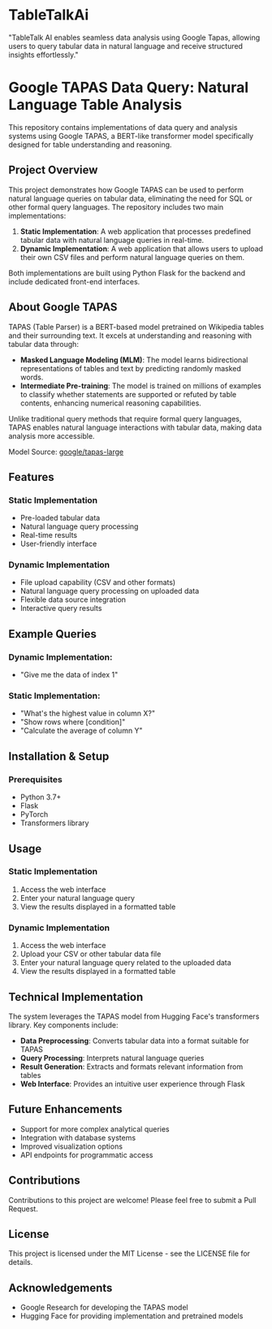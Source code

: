 # TableTalkAi
"TableTalk AI enables seamless data analysis using Google Tapas, allowing users to query tabular data in natural language and receive structured insights effortlessly."
# Google TAPAS Data Query: Natural Language Table Analysis

This repository contains implementations of data query and analysis systems using Google TAPAS, a BERT-like transformer model specifically designed for table understanding and reasoning.

## Project Overview

This project demonstrates how Google TAPAS can be used to perform natural language queries on tabular data, eliminating the need for SQL or other formal query languages. The repository includes two main implementations:

1. **Static Implementation**: A web application that processes predefined tabular data with natural language queries in real-time.
2. **Dynamic Implementation**: A web application that allows users to upload their own CSV files and perform natural language queries on them.

Both implementations are built using Python Flask for the backend and include dedicated front-end interfaces.

## About Google TAPAS

TAPAS (Table Parser) is a BERT-based model pretrained on Wikipedia tables and their surrounding text. It excels at understanding and reasoning with tabular data through:

- **Masked Language Modeling (MLM)**: The model learns bidirectional representations of tables and text by predicting randomly masked words.
- **Intermediate Pre-training**: The model is trained on millions of examples to classify whether statements are supported or refuted by table contents, enhancing numerical reasoning capabilities.

Unlike traditional query methods that require formal query languages, TAPAS enables natural language interactions with tabular data, making data analysis more accessible.

Model Source: [google/tapas-large](https://huggingface.co/google/tapas-large)

## Features

### Static Implementation
- Pre-loaded tabular data
- Natural language query processing
- Real-time results
- User-friendly interface

### Dynamic Implementation
- File upload capability (CSV and other formats)
- Natural language query processing on uploaded data
- Flexible data source integration
- Interactive query results

## Example Queries

### Dynamic Implementation:
- "Give me the data of index 1"

### Static Implementation:
- "What's the highest value in column X?"
- "Show rows where [condition]"
- "Calculate the average of column Y"

## Installation & Setup

### Prerequisites
- Python 3.7+
- Flask
- PyTorch
- Transformers library

## Usage

### Static Implementation
1. Access the web interface
2. Enter your natural language query
3. View the results displayed in a formatted table

### Dynamic Implementation
1. Access the web interface
2. Upload your CSV or other tabular data file
3. Enter your natural language query related to the uploaded data
4. View the results displayed in a formatted table

## Technical Implementation

The system leverages the TAPAS model from Hugging Face's transformers library. Key components include:

- **Data Preprocessing**: Converts tabular data into a format suitable for TAPAS
- **Query Processing**: Interprets natural language queries
- **Result Generation**: Extracts and formats relevant information from tables
- **Web Interface**: Provides an intuitive user experience through Flask

## Future Enhancements

- Support for more complex analytical queries
- Integration with database systems
- Improved visualization options
- API endpoints for programmatic access

## Contributions

Contributions to this project are welcome! Please feel free to submit a Pull Request.

## License

This project is licensed under the MIT License - see the LICENSE file for details.

## Acknowledgements

- Google Research for developing the TAPAS model
- Hugging Face for providing implementation and pretrained models
